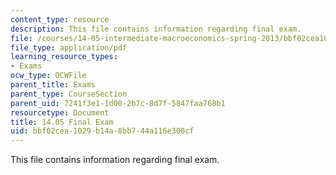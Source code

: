 ```yaml
---
content_type: resource
description: This file contains information regarding final exam.
file: /courses/14-05-intermediate-macroeconomics-spring-2013/bbf02cea1029b14a8bb744a116e300cf_MIT14_05S13_finalexam.pdf
file_type: application/pdf
learning_resource_types:
- Exams
ocw_type: OCWFile
parent_title: Exams
parent_type: CourseSection
parent_uid: 7241f3e1-1d00-2b7c-8d7f-5847faa768b1
resourcetype: Document
title: 14.05 Final Exam
uid: bbf02cea-1029-b14a-8bb7-44a116e300cf
---
```

This file contains information regarding final exam.

